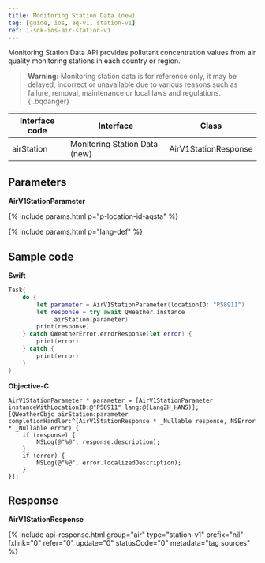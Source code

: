 ```yaml
---
title: Monitoring Station Data (new)
tag: [guide, ios, aq-v1, station-v1]
ref: 1-sdk-ios-air-station-v1
---
```


Monitoring Station Data API provides pollutant concentration values from air quality monitoring stations in each country or region.

> **Warning:** Monitoring station data is for reference only, it may be delayed, incorrect or unavailable due to various reasons such as failure, removal, maintenance or local laws and regulations.
{:.bqdanger}

| Interface code | Interface         | Class       |
| --------------- | ---------------- | ------------ |
| airStation | Monitoring Station Data (new)  | AirV1StationResponse |

## Parameters 

**AirV1StationParameter**

{% include params.html p="p-location-id-aqsta" %}

{% include params.html p="lang-def" %}

## Sample code

**Swift**

```swift
Task{
    do {
        let parameter = AirV1StationParameter(locationID: "P58911")
        let response = try await QWeather.instance
            .airStation(parameter)
        print(response)
    } catch QWeatherError.errorResponse(let error) {
        print(error)
    } catch {
        print(error)
    }
}
```

**Objective-C**

```objc
AirV1StationParameter * parameter = [AirV1StationParameter instanceWithLocationID:@"P58911" lang:@(LangZH_HANS)];
[QWeatherObjc airStation:parameter completionHandler:^(AirV1StationResponse * _Nullable response, NSError * _Nullable error) {
    if (response) {
        NSLog(@"%@", response.description);
    }
    if (error) {
        NSLog(@"%@", error.localizedDescription);
    }
}];
```

## Response

**AirV1StationResponse**

{% include api-response.html group="air" type="station-v1" prefix="nil" fxlink="0" refer="0" update="0" statusCode="0" metadata="tag sources"  %}